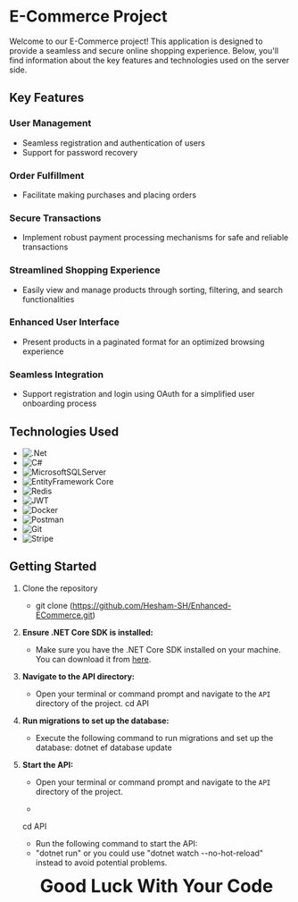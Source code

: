 # E-Commerce Project

Welcome to our E-Commerce project! This application is designed to provide a seamless and secure online shopping experience. Below, you'll find information about the key features and technologies used on the server side.

## Key Features

### User Management
- Seamless registration and authentication of users
- Support for password recovery

### Order Fulfillment
- Facilitate making purchases and placing orders

### Secure Transactions
- Implement robust payment processing mechanisms for safe and reliable transactions

### Streamlined Shopping Experience
- Easily view and manage products through sorting, filtering, and search functionalities

### Enhanced User Interface
- Present products in a paginated format for an optimized browsing experience

### Seamless Integration
- Support registration and login using OAuth for a simplified user onboarding process

## Technologies Used
- ![.Net](https://img.shields.io/badge/.NET-5C2D91?style=for-the-badge&logo=.net&logoColor=white)
- ![C#](https://img.shields.io/badge/c%23-%23239120.svg?style=for-the-badge&logo=csharp&logoColor=white)
- ![MicrosoftSQLServer](https://img.shields.io/badge/Microsoft%20SQL%20Server-CC2927?style=for-the-badge&logo=microsoft%20sql%20server&logoColor=white)
- ![EntityFramework Core](https://img.shields.io/badge/Entity%20Framework%20Core-626CD9?style=for-the-badge&logo=entity%20framework%20core&logoColor=white)
- ![Redis](https://img.shields.io/badge/redis-%23DD0031.svg?style=for-the-badge&logo=redis&logoColor=white)
- ![JWT](https://img.shields.io/badge/JWT-black?style=for-the-badge&logo=JSON%20web%20tokens)
- ![Docker](https://img.shields.io/badge/docker-%230db7ed.svg?style=for-the-badge&logo=docker&logoColor=white)
- ![Postman](https://img.shields.io/badge/Postman-FF6C37?style=for-the-badge&logo=postman&logoColor=white)
- ![Git](https://img.shields.io/badge/git-%23F05033.svg?style=for-the-badge&logo=git&logoColor=white)
- ![Stripe](https://img.shields.io/badge/Stripe-626CD9?style=for-the-badge&logo=Stripe&logoColor=white)

## Getting Started
1. Clone the repository
   - git clone (https://github.com/Hesham-SH/Enhanced-ECommerce.git)

2. **Ensure .NET Core SDK is installed:**
   - Make sure you have the .NET Core SDK installed on your machine. You can download it from [here](https://dotnet.microsoft.com/download).

3. **Navigate to the API directory:**
   - Open your terminal or command prompt and navigate to the `API` directory of the project.
   cd API

3. **Run migrations to set up the database:**
   - Execute the following command to run migrations and set up the database:
   dotnet ef database update

3. **Start the API:**
   - Open your terminal or command prompt and navigate to the `API` directory of the project.
   - ```bash
   cd API
  
   - Run the following command to start the API:
   - "dotnet run" or you could use "dotnet watch --no-hot-reload" instead to avoid potential problems.


   **<p style="font-size: 2rem; text-align: center; margin:auto;"><strong>Good Luck With Your Code</strong></p>**
